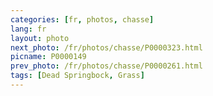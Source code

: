 ```yaml
---
categories: [fr, photos, chasse]
lang: fr
layout: photo
next_photo: /fr/photos/chasse/P0000323.html
picname: P0000149
prev_photo: /fr/photos/chasse/P0000261.html
tags: [Dead Springbock, Grass]
---
```

